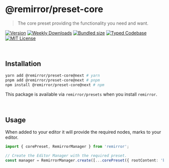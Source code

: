 # @remirror/preset-core

> The core preset providing the functionality you need and want.

[![Version][version]][npm] [![Weekly Downloads][downloads-badge]][npm] [![Bundled size][size-badge]][size] [![Typed Codebase][typescript]](#) [![MIT License][license]](#)

[version]: https://flat.badgen.net/npm/v/@remirror/preset-core/next
[npm]: https://npmjs.com/package/@remirror/preset-core/v/next
[license]: https://flat.badgen.net/badge/license/MIT/purple
[size]: https://bundlephobia.com/result?p=@remirror/preset-core@next
[size-badge]: https://flat.badgen.net/bundlephobia/minzip/@remirror/preset-core@next
[typescript]: https://flat.badgen.net/badge/icon/TypeScript?icon=typescript&label
[downloads-badge]: https://badgen.net/npm/dw/@remirror/preset-core/red?icon=npm

<br />

## Installation

```bash
yarn add @remirror/preset-core@next # yarn
pnpm add @remirror/preset-core@next # pnpm
npm install @remirror/preset-core@next # npm
```

This package is available via `remirror/presets` when you install `remirror`.

<br />

## Usage

When added to your editor it will provide the required nodes, marks to your editor.

```ts
import { corePreset, RemirrorManager } from 'remirror';

// Create the Editor Manager with the required preset.
const manager = RemirrorManager.create([...corePreset({ rootContent: 'block*' })]);
```
